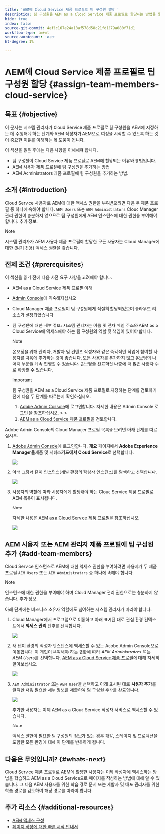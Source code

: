 ```yaml
---
title: 'AEM에 Cloud Service 제품 프로필로 팀 구성원 할당 '
description: 팀 구성원을 AEM as a Cloud Service 제품 프로필로 할당하는 방법을 알려면 이 페이지를 따르십시오
hide: true
index: false
source-git-commit: 4ef8c167e24a18af578d58c21fd1079a080f71d1
workflow-type: tm+mt
source-wordcount: '820'
ht-degree: 1%

---
```



# AEM에 Cloud Service 제품 프로필로 팀 구성원 할당 {#assign-team-members-cloud-service}

## 목표 {#objective}

이 문서는 시스템 관리자가 Cloud Service 제품 프로필로 팀 구성원을 AEM에 지정하는 데 수행해야 하는 단계와 AEM 작성자가 AEM으로 여정을 시작할 수 있도록 하는 것이 중요한 이유를 이해하는 데 도움이 됩니다.

이 섹션을 읽은 후에는 다음 사항을 이해해야 합니다.

* 팀 구성원이 Cloud Service 제품 프로필로 AEM에 할당되는 이유와 방법입니다.
* AEM 사용자 제품 프로필에 팀 구성원을 추가하는 방법.
* AEM Administrators 제품 프로필에 팀 구성원을 추가하는 방법.


## 소개 {#introduction}

Cloud Service 사용자로 AEM에 대한 액세스 권한을 부여받으려면 다음 두 제품 프로필 중 하나에 속해야 합니다.  `AEM Users` 또는 `AEM Administrators` Cloud Manager 관리 권한이 충분하지 않으므로 팀 구성원에게 AEM 인스턴스에 대한 권한을 부여해야 합니다. 추가 정보.

>[!NOTE]
>시스템 관리자가 AEM 사용자 제품 프로필에 할당한 모든 사용자는 Cloud Manager에 대한 (읽기 전용) 액세스 권한을 갖습니다.

## 전제 조건 {#prerequisites}

이 섹션을 읽기 전에 다음 사전 요구 사항을 고려해야 합니다.

* [AEM as a Cloud Service 제품 프로필 이해](https://experienceleague.adobe.com/docs/experience-manager-cloud-service/onboarding/onboarding-concepts/aem-cs-team-product-profiles.html?lang=en#aem-product-profiles)
* [Admin Console](https://experienceleague.adobe.com/docs/experience-manager-cloud-service/onboarding/onboarding-concepts/admin-console.html?lang=en)에 익숙해지십시오
* Cloud Manager 제품 프로필이 팀 구성원에게 적절히 할당되었으며 클라우드 리소스가 설정되었습니다
* 팀 구성원에 대한 세부 정보: 시스템 관리자는 이름 및 전자 메일 주소와 AEM as a Cloud Service에 액세스해야 하는 팀 구성원의 역할 및 책임이 있어야 합니다.

   >[!NOTE]
   >온보딩을 위해 관리자, 개발자 및 컨텐츠 작성자와 같은 즉각적인 작업에 참여할 사용자를 처음에 추가하는 것이 좋습니다. 모든 사용자를 추가하지 않고 온보딩의 나머지 부분을 계속 진행할 수 있습니다. 온보딩을 완료하면 나중에 더 많은 사용자 수로 확장할 수 있습니다.


   >[!IMPORTANT]
   >팀 구성원을 AEM as a Cloud Service 제품 프로필로 지정하는 단계를 검토하기 전에 다음 두 단계를 따르는지 확인하십시오.
   >
   >1. [Adobe Admin Console](https://experienceleague.adobe.com/docs/experience-manager-cloud-service/onboarding/onboarding-concepts/admin-console.html?lang=en)에 로그인합니다. 자세한 내용은 Admin Console 로그인 을 참조하십시오.
      >
      >
   1. [AEM as a Cloud Service 제품 프로필](https://experienceleague.adobe.com/docs/experience-manager-cloud-service/onboarding/onboarding-concepts/aem-cs-team-product-profiles.html?lang=en#aem-product-profiles)을 검토합니다.


Adobe Admin Console의 Cloud Manager 프로필 목록을 보려면 아래 단계를 따르십시오.

1. [Adobe Admin Console](https://adminconsole.adobe.com/)에 로그인합니다. **개요** 페이지에서 **Adobe Experience Manager을**&#x200B;제품 및 서비스&#x200B;**카드에서 Cloud Service**&#x200B;로 선택합니다.

   ![](/help/onboarding/onboarding-journey/assets/assign-team1.png)

1. 아래 그림과 같이 인스턴스(개발 환경의 작성자 인스턴스)를 탐색하고 선택합니다.

   ![](/help/onboarding/onboarding-journey/assets/cloud-profiles-1.png)


1. 사용자의 역할에 따라 사용자에게 할당해야 하는 Cloud Service 제품 프로필로 AEM 목록이 표시됩니다.

   >[!NOTE]
   >자세한 내용은 [AEM as a Cloud Service 제품 프로필](https://experienceleague.adobe.com/docs/experience-manager-cloud-service/onboarding/onboarding-concepts/aem-cs-team-product-profiles.html?lang=en#aem-product-profiles)을 참조하십시오.

   ![](/help/onboarding/onboarding-journey/assets/cloud-profiles-2.png)


## AEM 사용자 또는 AEM 관리자 제품 프로필에 팀 구성원 추가 {#add-team-members}

Cloud Service 인스턴스로 AEM에 대한 액세스 권한을 부여하려면 사용자가 두 제품 프로필 `AEM Users` 또는 `AEM Administrators` 중 하나에 속해야 합니다.

>[!NOTE]
>인스턴스에 대한 권한을 부여해야 하며 Cloud Manager 관리 권한으로는 충분하지 않습니다. 추가 정보.

아래 단계에는 비즈니스 소유자 역할에도 참여하는 시스템 관리자가 따라야 합니다.

1. Cloud Manager에서 프로그램으로 이동하고 아래 표시된 대로 관심 환경 컨텍스트에서 **액세스 관리** 단추를 선택합니다.

   ![](/help/onboarding/onboarding-journey/assets/add-team1.png)

1. 새 탭이 환경의 작성자 인스턴스에 액세스할 수 있는 Adobe Admin Console으로 이동합니다. 이 개인이 부여해야 하는 권한에 따라 *AEM Administrators* 또는 *AEM Users*&#x200B;를 선택합니다. [AEM as a Cloud Service 제품 프로필](https://experienceleague.adobe.com/docs/experience-manager-cloud-service/onboarding/onboarding-concepts/aem-cs-team-product-profiles.html?lang=en#aem-product-profiles)에 대해 자세히 알아보십시오.

   ![](/help/onboarding/onboarding-journey/assets/add-team2.png)

1. `AEM Administrator` 또는 `AEM User`을 선택하고 아래 표시된 대로 **사용자 추가**&#x200B;를 클릭한 다음 필요한 세부 정보를 제출하여 팀 구성원 추가를 완료합니다.

   ![](/help/onboarding/onboarding-journey/assets/add-team3.png)

   추가한 사용자는 이제 AEM as a Cloud Service 작성자 서비스로 액세스할 수 있습니다.

   >[!NOTE]
   >액세스 권한이 필요한 팀 구성원의 정보가 있는 경우 개발, 스테이지 및 프로덕션을 포함한 모든 환경에 대해 이 단계를 반복하게 됩니다.


## 다음은 무엇입니까? {#whats-next}

Cloud Service 제품 프로필로 AEM에 할당한 사용자는 이제 작성자에 액세스하는 방법을 학습하고 AEM as a Cloud Service으로 페이지를 작성하는 방법에 대해 알 수 있습니다. 그 다음 AEM 사용자를 위한 학습 경로 문서 또는 개발자 및 배포 관리자를 위한 학습 경로를 검토하여 해당 경로를 따라야 합니다.

## 추가 리소스 {#additional-resources}

* [AEM 액세스 구성](https://experienceleague.adobe.com/docs/experience-manager-learn/cloud-service/accessing/walk-through.html?lang=en)
* [페이지 작성에 대한 빠른 시작 안내서](https://experienceleague.adobe.com/docs/experience-manager-cloud-service/sites/authoring/getting-started/quick-start.html?lang=en)
